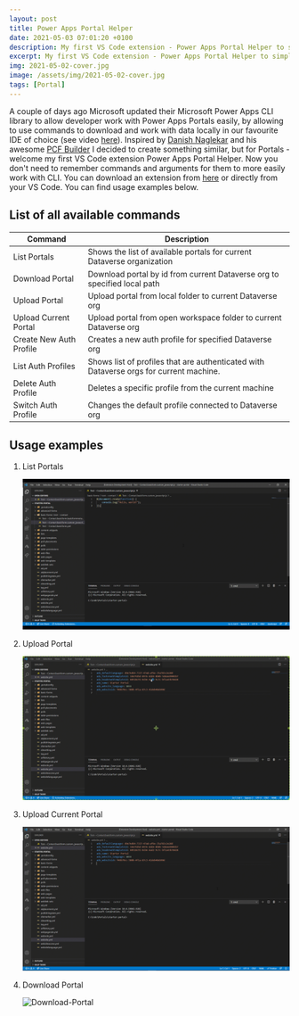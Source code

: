 ```yaml
---
layout: post
title: Power Apps Portal Helper
date: 2021-05-03 07:01:20 +0100
description: My first VS Code extension - Power Apps Portal Helper to simplify working with Power Apps CLI for Portals
excerpt: My first VS Code extension - Power Apps Portal Helper to simplify working with Power Apps CLI for Portals
img: 2021-05-02-cover.jpg
image: /assets/img/2021-05-02-cover.jpg
tags: [Portal]
---
```


A couple of days ago Microsoft updated their Microsoft Power Apps CLI library to allow developer work with Power Apps Portals easily, by allowing to use commands to download and work with data locally in our favourite IDE of choice (see video [here](https://youtu.be/_EtE-DObJmA)). Inspired by [Danish Naglekar](https://powermaverick.dev/) and his awesome [PCF Builder](https://marketplace.visualstudio.com/items?itemName=danish-naglekar.pcf-builder) I decided to create something similar, but for Portals - welcome my first VS Code extension Power Apps Portal Helper. Now you don't need to remember commands and arguments for them to more easily work with CLI. You can download an extension from [here](https://marketplace.visualstudio.com/items?itemName=oleksandr-olashyn.portal-helper-vscode) or directly from your VS Code. You can find usage examples below.

## List of all available commands

| Command | Description |
| ------- | ----------------- |
| List Portals | Shows the list of available portals for current Dataverse organization |
| Download Portal | Download portal by id from current Dataverse org to specified local path |
| Upload Portal | Upload portal from local folder to current Dataverse org |
| Upload Current Portal | Upload portal from open workspace folder to current Dataverse org |
| Create New Auth Profile | Creates a new auth profile for specified Dataverse org |
| List Auth Profiles | Shows list of profiles that are authenticated with Dataverse orgs for current machine. |
| Delete Auth Profile | Deletes a specific profile from the current machine |
| Switch Auth Profile | Changes the default profile connected to Dataverse org |

## Usage examples

1. List Portals

    ![List-Portals](https://github.com/OOlashyn/portal-helper-vscode/blob/master/assets/list-portals.gif?raw=true)

2. Upload Portal

    ![Upload-Portal](https://github.com/OOlashyn/portal-helper-vscode/blob/master/assets/upload-portal.gif?raw=true)

3. Upload Current Portal

    ![Upload-Current-Portal](https://github.com/OOlashyn/portal-helper-vscode/blob/master/assets/upload-current-portal.gif?raw=true)

4. Download Portal

    ![Download-Portal](https://github.com/OOlashyn/portal-helper-vscode/blob/master/assets/download-portal.gif?raw=true)
